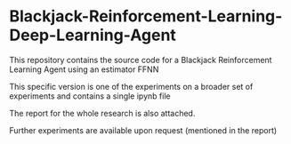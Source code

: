 # Blackjack-Reinforcement-Learning-Deep-Learning-Agent

This repository contains the source code for a Blackjack Reinforcement Learning Agent using an estimator FFNN

This specific version is one of the experiments on a broader set of experiments and contains a single ipynb file

The report for the whole research is also attached.

Further experiments are available upon request (mentioned in the report)
